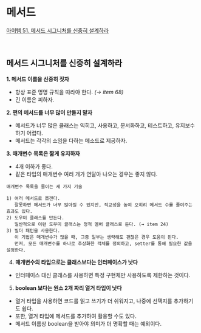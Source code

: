 # 메서드

[아이템 51. 메서드 시그니처를 신중히 설계하라](#메서드-시그니처를-신중히-설계하라)  

<br>

## 메서드 시그니처를 신중히 설계하라
**1. 메서드 이름을 신중히 짓자**
  - 항상 표준 명명 규칙을 따라야 한다. _(→ item 68)_
  - 긴 이름은 피하자.

**2. 편의 메서드를 너무 많이 만들지 말자**
  - 메서드가 너무 많은 클래스는 익히고, 사용하고, 문서화하고, 테스트하고, 유지보수하기 어렵다.
  - 메서드는 각각의 소임을 다하는 메소드로 제공하자.

**3. 매개변수 목록은 짧게 유지하자**
  - 4개 이하가 좋다.
  - 같은 타입의 매개변수 여러 개가 연달아 나오는 경우는 좋지 않다.
    
  ```text
  매개변수 목록을 줄이는 세 가지 기술
  
  1) 여러 메서드로 쪼갠다.
     잘못하면 메서드가 너무 많아질 수 있지만, 직교성을 높여 오히려 메서드 수를 줄여주는 효과도 있다.
  2) 도우미 클래스를 만든다.
     일반적으로 이런 도우미 클래스는 정적 멤버 클래스로 둔다. (→ item 24)
  3) 빌더 패턴을 사용한다.
     이 기법은 매개변수가 많을 때, 그중 일부는 생략해도 괜찮은 경우 도움이 된다.
     먼저, 모든 매개변수를 하나로 추상화한 객체를 정의하고, setter를 통해 필요한 값을 설정한다.
  ```

4. **매개변수의 타입으로는 클래스보다는 인터페이스가 낫다**
  - 인터페이스 대신 클래스를 사용하면 특정 구현체만 사용하도록 제한하는 것이다.

5. **boolean 보다는 원소 2개 짜리 열거 타입이 낫다**
  - 열거 타입을 사용하면 코드를 읽고 쓰기가 더 쉬워지고, 나중에 선택지를 추가하기도 쉽다.
  - 또한, 열거 타입에 메서드를 추가하여 활용할 수도 있다. 
  - 메서드 이름상 boolean을 받아야 의미가 더 명확할 때는 예외이다. 
  
  
<br>
